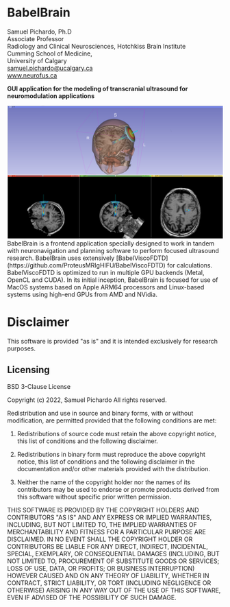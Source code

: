 BabelBrain
=============
Samuel Pichardo, Ph.D  
Associate Professor  
Radiology and Clinical Neurosciences, Hotchkiss Brain Institute  
Cumming School of Medicine,  
University of Calgary   
samuel.pichardo@ucalgary.ca  
www.neurofus.ca

**GUI application for the modeling of transcranial ultrasound for neuromodulation applications**

<img src="Target-demo.png">
BabelBrain is a frontend application specially designed to work in tandem with neuronavigation and planning software to perform focused ultrasound research. BabelBrain uses extensively [BabelViscoFDTD](https://github.com/ProteusMRIgHIFU/BabelViscoFDTD) for calculations. BabelViscoFDTD is optimized to run in multiple GPU backends (Metal, OpenCL and CUDA). In its initial inception, BabelBrain is focused for use of MacOS systems based on Apple ARM64 processors and Linux-based systems using high-end GPUs from AMD and NVidia. 


# Disclaimer
This software is provided "as is" and it is intended exclusively for research purposes.

## Licensing
BSD 3-Clause License

Copyright (c) 2022, Samuel Pichardo
All rights reserved.

Redistribution and use in source and binary forms, with or without
modification, are permitted provided that the following conditions are met:

1. Redistributions of source code must retain the above copyright notice, this
   list of conditions and the following disclaimer.

2. Redistributions in binary form must reproduce the above copyright notice,
   this list of conditions and the following disclaimer in the documentation
   and/or other materials provided with the distribution.

3. Neither the name of the copyright holder nor the names of its
   contributors may be used to endorse or promote products derived from
   this software without specific prior written permission.

THIS SOFTWARE IS PROVIDED BY THE COPYRIGHT HOLDERS AND CONTRIBUTORS "AS IS"
AND ANY EXPRESS OR IMPLIED WARRANTIES, INCLUDING, BUT NOT LIMITED TO, THE
IMPLIED WARRANTIES OF MERCHANTABILITY AND FITNESS FOR A PARTICULAR PURPOSE ARE
DISCLAIMED. IN NO EVENT SHALL THE COPYRIGHT HOLDER OR CONTRIBUTORS BE LIABLE
FOR ANY DIRECT, INDIRECT, INCIDENTAL, SPECIAL, EXEMPLARY, OR CONSEQUENTIAL
DAMAGES (INCLUDING, BUT NOT LIMITED TO, PROCUREMENT OF SUBSTITUTE GOODS OR
SERVICES; LOSS OF USE, DATA, OR PROFITS; OR BUSINESS INTERRUPTION) HOWEVER
CAUSED AND ON ANY THEORY OF LIABILITY, WHETHER IN CONTRACT, STRICT LIABILITY,
OR TORT (INCLUDING NEGLIGENCE OR OTHERWISE) ARISING IN ANY WAY OUT OF THE USE
OF THIS SOFTWARE, EVEN IF ADVISED OF THE POSSIBILITY OF SUCH DAMAGE.


